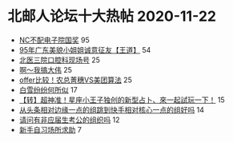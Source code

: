 # 北邮人论坛十大热帖 2020-11-22

- [NC不配电子院国奖](https://bbs.byr.cn/article/Picture/3269076) 95
- [95年广东美貌小姐姐诚意征友【王道】](https://bbs.byr.cn/article/Friends/1978231) 54
- [北医三院口腔科现场号](https://bbs.byr.cn/article/Health/223164) 25
- [啊～我搞大伟](https://bbs.byr.cn/article/Talking/6242328) 25
- [offer比较！农总菁穗VS美团算法](https://bbs.byr.cn/article/Job/2114078) 25
- [白雪纷纷何所似](https://bbs.byr.cn/article/Photo/269425) 17
- [【转】超神准！星座小王子独创的新型占卜、來一起試玩一下！](https://bbs.byr.cn/article/Constellations/326533) 15
- [从头条相对边缘一点的组跳到快手相对核心一点的组好吗](https://bbs.byr.cn/article/WorkLife/1156214) 14
- [请问有非应届生考公的组织吗](https://bbs.byr.cn/article/CivilServant/45457) 12
- [新手自习场所求助](https://bbs.byr.cn/article/AimGraduate/1199520) 7



